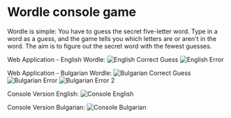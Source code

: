 # Wordle console game

Wordle is simple: You have to guess the secret five-letter word. Type in a word as a guess, and the game tells you which letters are or aren't in the word. The aim is to figure out the secret word with the fewest guesses.

Web Application - English Wordle:
![English Correct Guess](https://user-images.githubusercontent.com/95153326/162208991-d62689f5-5084-4846-878b-04ea930f0054.png)
![English Error](https://user-images.githubusercontent.com/95153326/162208994-eafe5c57-7548-46ff-b908-c72665bc5a32.png)

Web Application - Bulgarian Wordle:
![Bulgarian Correct Guess](https://user-images.githubusercontent.com/95153326/162208981-a97de2f3-435f-47c3-8741-3b6c87699028.png)
![Bulgarian Error](https://user-images.githubusercontent.com/95153326/162208987-03128756-c3cf-4ef1-9b7a-d6cdcf8ce30a.png)
![Bulgarian Error 2](https://user-images.githubusercontent.com/95153326/162208990-90b14046-ab4d-4aa3-9914-ef6dd80df1c6.png)

Console Version English:
![Console English](https://user-images.githubusercontent.com/95153326/162208471-75501056-fe74-4aa5-ab52-56f184fcc390.png)

Console Version Bulgarian:
![Console Bulgarian](https://user-images.githubusercontent.com/95153326/162208462-abe451be-88bb-4dee-ace9-0c1ce9f4f380.png)
